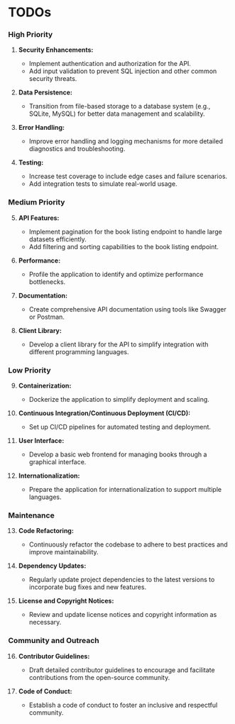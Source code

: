 # TODOs

### High Priority

1. **Security Enhancements:**

   - Implement authentication and authorization for the API.
   - Add input validation to prevent SQL injection and other common security threats.

2. **Data Persistence:**

   - Transition from file-based storage to a database system (e.g., SQLite, MySQL) for better data management and scalability.

3. **Error Handling:**

   - Improve error handling and logging mechanisms for more detailed diagnostics and troubleshooting.

4. **Testing:**
   - Increase test coverage to include edge cases and failure scenarios.
   - Add integration tests to simulate real-world usage.

### Medium Priority

5. **API Features:**

   - Implement pagination for the book listing endpoint to handle large datasets efficiently.
   - Add filtering and sorting capabilities to the book listing endpoint.

6. **Performance:**

   - Profile the application to identify and optimize performance bottlenecks.

7. **Documentation:**

   - Create comprehensive API documentation using tools like Swagger or Postman.

8. **Client Library:**
   - Develop a client library for the API to simplify integration with different programming languages.

### Low Priority

9. **Containerization:**

   - Dockerize the application to simplify deployment and scaling.

10. **Continuous Integration/Continuous Deployment (CI/CD):**

    - Set up CI/CD pipelines for automated testing and deployment.

11. **User Interface:**

    - Develop a basic web frontend for managing books through a graphical interface.

12. **Internationalization:**
    - Prepare the application for internationalization to support multiple languages.

### Maintenance

13. **Code Refactoring:**

    - Continuously refactor the codebase to adhere to best practices and improve maintainability.

14. **Dependency Updates:**

    - Regularly update project dependencies to the latest versions to incorporate bug fixes and new features.

15. **License and Copyright Notices:**
    - Review and update license notices and copyright information as necessary.

### Community and Outreach

16. **Contributor Guidelines:**

    - Draft detailed contributor guidelines to encourage and facilitate contributions from the open-source community.

17. **Code of Conduct:**
    - Establish a code of conduct to foster an inclusive and respectful community.
